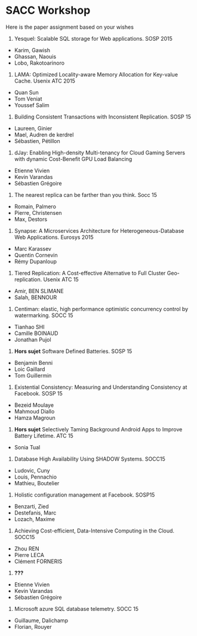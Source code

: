# SACC Workshop

Here is the paper assignment based on your wishes

1. Yesquel: Scalable SQL storage for Web applications. SOSP 2015
  - Karim, Gawish
  - Ghassan, Naouis
  - Lobo, Rakotoarinoro

1. LAMA: Optimized Locality-aware Memory Allocation for Key-value Cache. Usenix ATC 2015
  - Quan Sun
  - Tom Veniat
  - Youssef Salim

1. Building Consistent Transactions with Inconsistent Replication. SOSP 15
  - Laureen, Ginier
  - Mael, Audren de kerdrel
  - Sébastien, Pétillon
  
1. dJay: Enabling High-density Multi-tenancy for Cloud Gaming Servers with dynamic Cost-Benefit GPU Load Balancing
  - Etienne Vivien
  - Kevin Varandas
  - Sébastien Grégoire

1. The nearest replica can be farther than you think. Socc 15
  - Romain, Palmero
  - Pierre, Christensen
  - Max, Destors

1. Synapse:  A  Microservices  Architecture  for Heterogeneous-Database  Web  Applications. Eurosys 2015
  - Marc Karassev
  - Quentin Cornevin
  - Rémy Dupanloup

1. Tiered Replication: A Cost-effective Alternative to Full Cluster Geo-replication. Usenix ATC 15
  - Amir, BEN SLIMANE
  - Salah, BENNOUR
  
1. Centiman: elastic, high performance optimistic concurrency control by watermarking. SOCC 15
  - Tianhao SHI
  - Camille BOINAUD
  - Jonathan Pujol
  
1. **Hors sujet** Software Defined Batteries. SOSP 15
  - Benjamin Benni
  - Loic Gaillard
  - Tom Guillermin

1. Existential Consistency: Measuring and Understanding Consistency at Facebook. SOSP 15
  - Bezeid Moulaye
  - Mahmoud Diallo
  - Hamza Magroun 

1. **Hors sujet** Selectively Taming Background Android Apps to Improve Battery Lifetime. ATC 15 
  - Sonia Tual
  
1. Database High Availability Using SHADOW Systems. SOCC15
  - Ludovic, Cuny
  - Louis, Pennachio
  - Mathieu, Boutelier

1. Holistic configuration management at Facebook. SOSP15
 - Benzarti, Zied
 - Destefanis, Marc
 - Lozach, Maxime

1. Achieving Cost-efficient, Data-Intensive Computing in the Cloud. SOCC15
 - Zhou REN
 - Pierre LECA
 - Clément FORNERIS

1. **???**
  - Etienne Vivien
  - Kevin Varandas
  - Sébastien Grégoire

1. Microsoft azure SQL database telemetry. SOCC 15
  - Guillaume, Dalichamp
  - Florian, Rouyer











